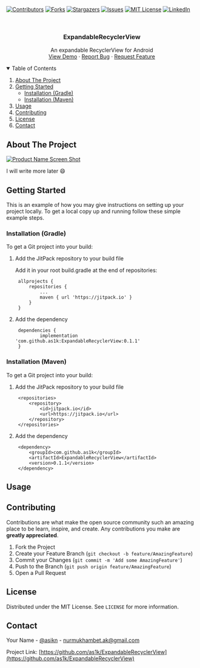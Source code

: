 [![Contributors][contributors-shield]][contributors-url]
[![Forks][forks-shield]][forks-url]
[![Stargazers][stars-shield]][stars-url]
[![Issues][issues-shield]][issues-url]
[![MIT License][license-shield]][license-url]
[![LinkedIn][linkedin-shield]][linkedin-url]



<!-- PROJECT INFO -->
<br />
<p align="center">

  <h3 align="center">ExpandableRecyclerView</h3>

  <p align="center">
    An expandable RecyclerView for Android
    <!-- <br />
    <a href="https://github.com/othneildrew/Best-README-Template"><strong>Explore the docs »</strong></a>
    <br /> -->
    <br /> 
    <a href="https://github.com/as1k/ExpandableRecyclerView/tree/main/app">View Demo</a>
    ·
    <a href="https://github.com/as1k/ExpandableRecyclerView/issues">Report Bug</a>
    ·
    <a href="https://github.com/as1k/ExpandableRecyclerView/issues">Request Feature</a>
  </p>
</p>



<!-- TABLE OF CONTENTS -->
<details open="open">
  <summary>Table of Contents</summary>
  <ol>
    <li>
      <a href="#about-the-project">About The Project</a>
    </li>
    <li>
      <a href="#getting-started">Getting Started</a>
      <ul>
        <li><a href="#installation-gradle">Installation (Gradle)</a></li>
      </ul>
      <ul>
       <li><a href="#installation-maven">Installation (Maven)</a></li>
      </ul>
    </li>
    <li><a href="#usage">Usage</a></li>
    <li><a href="#contributing">Contributing</a></li>
    <li><a href="#license">License</a></li>
    <li><a href="#contact">Contact</a></li>
  </ol>
</details>



<!-- ABOUT THE PROJECT -->
## About The Project

[![Product Name Screen Shot][product-screenshot]](https://example.com)

I will write more later :smile:
<!-- There are many great README templates available on GitHub, however, I didn't find one that really suit my needs so I created this enhanced one. I want to create a README template so amazing that it'll be the last one you ever need -- I think this is it. -->

<!-- Here's why:
* Your time should be focused on creating something amazing. A project that solves a problem and helps others
* You shouldn't be doing the same tasks over and over like creating a README from scratch
* You should element DRY principles to the rest of your life :smile:
-->



<!-- GETTING STARTED -->
## Getting Started

This is an example of how you may give instructions on setting up your project locally.
To get a local copy up and running follow these simple example steps.

### Installation (Gradle)

To get a Git project into your build:

1. Add the JitPack repository to your build file

   Add it in your root build.gradle at the end of repositories:
   ```	
	allprojects {
		repositories {
			...
			maven { url 'https://jitpack.io' }
		}
	}
   ```
2. Add the dependency
   ```	
	dependencies {
	        implementation 'com.github.as1k:ExpandableRecyclerView:0.1.1'
	}
   ```
   

### Installation (Maven)

To get a Git project into your build:

1. Add the JitPack repository to your build file
   ```		
	<repositories>
		<repository>
		    <id>jitpack.io</id>
		    <url>https://jitpack.io</url>
		</repository>
	</repositories>
   ```
2. Add the dependency
   ```	
	<dependency>
	    <groupId>com.github.as1k</groupId>
	    <artifactId>ExpandableRecyclerView</artifactId>
	    <version>0.1.1</version>
	</dependency>
   ```


<!-- USAGE EXAMPLES -->
## Usage

<!--Use this space to show useful examples of how a project can be used. Additional screenshots, code examples and demos work well in this space. You may also link to more resources. -->

<!-- _For more examples, please refer to the [Documentation](https://example.com)_ -->


<!-- CONTRIBUTING -->
## Contributing

Contributions are what make the open source community such an amazing place to be learn, inspire, and create. Any contributions you make are **greatly appreciated**.

1. Fork the Project
2. Create your Feature Branch (`git checkout -b feature/AmazingFeature`)
3. Commit your Changes (`git commit -m 'Add some AmazingFeature'`)
4. Push to the Branch (`git push origin feature/AmazingFeature`)
5. Open a Pull Request



<!-- LICENSE -->
## License

Distributed under the MIT License. See `LICENSE` for more information.



<!-- CONTACT -->
## Contact

Your Name - [@asikn](https://t.me/asikn) - nurmukhambet.ak@gmail.com

Project Link: [https://github.com/as1k/ExpandableRecyclerView](https://github.com/as1k/ExpandableRecyclerView)

 
[contributors-shield]: https://img.shields.io/github/contributors/as1k/ExpandableRecyclerView.svg?style=for-the-badge
[contributors-url]: https://github.com/as1k/ExpandableRecyclerView/graphs/contributors
[forks-shield]: https://img.shields.io/github/forks/as1k/ExpandableRecyclerView.svg?style=for-the-badge
[forks-url]: https://github.com/as1k/ExpandableRecyclerView/network/members
[stars-shield]: https://img.shields.io/github/stars/as1k/ExpandableRecyclerView.svg?style=for-the-badge
[stars-url]: https://github.com/as1k/ExpandableRecyclerView/stargazers
[issues-shield]: https://img.shields.io/github/issues/oas1k/ExpandableRecyclerView.svg?style=for-the-badge
[issues-url]: https://github.com/as1k/ExpandableRecyclerView/issues
[license-shield]: https://img.shields.io/github/license/as1k/ExpandableRecyclerViewe.svg?style=for-the-badge
[license-url]: https://github.com/as1k/ExpandableRecyclerView/blob/main/LICENSE
[linkedin-shield]: https://img.shields.io/badge/-LinkedIn-black.svg?style=for-the-badge&logo=linkedin&colorB=555
[linkedin-url]: https://www.linkedin.com/in/asik/
[product-screenshot]: images/screenshot.png
